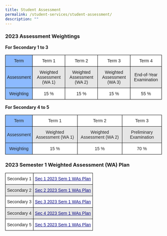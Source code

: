 ```yaml
---
title: Student Assessment
permalink: /student-services/student-assessment/
description: ""
---
```


### 2023 Assessment Weightings

**For Secondary 1 to 3**

<style type="text/css">
.tg  {border-collapse:collapse;border-spacing:0;}
.tg td{border-color:black;border-style:solid;border-width:1px;font-family:Arial, sans-serif;font-size:14px;
  overflow:hidden;padding:10px 5px;word-break:normal;}
.tg th{border-color:black;border-style:solid;border-width:1px;font-family:Arial, sans-serif;font-size:14px;
  font-weight:normal;overflow:hidden;padding:10px 5px;word-break:normal;}
.tg .tg-t1b0{background-color:#8CBAFF;text-align:center;vertical-align:middle}
.tg .tg-f4yw{background-color:#FFF;text-align:center;vertical-align:middle}
.tg .tg-vgmr{background-color:#E6E6E6;text-align:center;vertical-align:middle}
</style>
<table class="tg">
<thead>
  <tr>
    <th class="tg-t1b0"><span style="background-color:#8CBAFF">Term</span></th>
    <th class="tg-f4yw">Term 1</th>
    <th class="tg-f4yw">Term 2</th>
    <th class="tg-f4yw">Term 3</th>
    <th class="tg-f4yw">Term 4</th>
  </tr>
</thead>
<tbody>
  <tr>
    <td class="tg-t1b0"><span style="background-color:#8CBAFF">Assessment</span></td>
    <td class="tg-vgmr">Weighted Assessment (WA 1)</td>
    <td class="tg-vgmr">Weighted Assessment (WA 2)</td>
    <td class="tg-vgmr">Weighted Assessment (WA 3)</td>
    <td class="tg-vgmr">End-of-Year Examination</td>
  </tr>
  <tr>
    <td class="tg-t1b0"><span style="background-color:#8CBAFF">Weighting</span></td>
    <td class="tg-f4yw">15 %</td>
    <td class="tg-f4yw">15 %</td>
    <td class="tg-f4yw">15 %</td>
    <td class="tg-f4yw">55 %</td>
  </tr>
</tbody>
</table>

**For Secondary 4 to 5**

<style type="text/css">
.tg  {border-collapse:collapse;border-spacing:0;}
.tg td{border-color:black;border-style:solid;border-width:1px;font-family:Arial, sans-serif;font-size:14px;
  overflow:hidden;padding:10px 5px;word-break:normal;}
.tg th{border-color:black;border-style:solid;border-width:1px;font-family:Arial, sans-serif;font-size:14px;
  font-weight:normal;overflow:hidden;padding:10px 5px;word-break:normal;}
.tg .tg-zsa2{background-color:#8CBAFF;color:#222;text-align:center;vertical-align:middle}
.tg .tg-a3j2{background-color:#FFF;color:#222;text-align:center;vertical-align:middle}
.tg .tg-gj5f{background-color:#E6E6E6;color:#222;text-align:center;vertical-align:middle}
</style>
<table class="tg">
<thead>
  <tr>
    <th class="tg-zsa2"><span style="background-color:#8CBAFF">Term</span></th>
    <th class="tg-a3j2">Term 1</th>
    <th class="tg-a3j2">Term 2</th>
    <th class="tg-a3j2">Term 3</th>
  </tr>
</thead>
<tbody>
  <tr>
    <td class="tg-zsa2"><span style="background-color:#8CBAFF">Assessment</span></td>
    <td class="tg-gj5f">Weighted Assessment (WA 1)</td>
    <td class="tg-gj5f">Weighted Assessment (WA 2)</td>
    <td class="tg-gj5f">Preliminary Examination</td>
  </tr>
  <tr>
    <td class="tg-zsa2"><span style="background-color:#8CBAFF">Weighting</span></td>
    <td class="tg-a3j2">15 %</td>
    <td class="tg-a3j2">15 %</td>
    <td class="tg-a3j2">70 %</td>
  </tr>
</tbody>
</table>

### 2023 Semester 1 Weighted Assessment (WA) Plan

<style type="text/css">
.tg  {border-collapse:collapse;border-spacing:0;}
.tg td{border-color:black;border-style:solid;border-width:1px;font-family:Arial, sans-serif;font-size:14px;
  overflow:hidden;padding:10px 5px;word-break:normal;}
.tg th{border-color:black;border-style:solid;border-width:1px;font-family:Arial, sans-serif;font-size:14px;
  font-weight:normal;overflow:hidden;padding:10px 5px;word-break:normal;}
.tg .tg-hdwk{background-color:#E6E6E6;color:#060681;text-align:center;text-decoration:underline;vertical-align:top}
.tg .tg-dudh{background-color:#FFF;color:#060681;text-align:center;text-decoration:underline;vertical-align:top}
.tg .tg-a3j2{background-color:#FFF;color:#222;text-align:center;vertical-align:middle}
.tg .tg-gj5f{background-color:#E6E6E6;color:#222;text-align:center;vertical-align:middle}
</style>
<table class="tg">
<thead>
  <tr>
    <th class="tg-a3j2">Secondary 1</th>
    <th class="tg-dudh"><a href="/files/Weighted-Assessment-Plan-Sem-1-2023-Sec-1.pdf"><span style="text-decoration:underline;color:#060681;background-color:transparent">Sec 1 2023 Sem 1 WAs Plan</span></a></th>
  </tr>
</thead>
<tbody>
  <tr>
    <td class="tg-gj5f">Secondary 2</td>
    <td class="tg-hdwk"><a href="/files/Weighted-Assessment-Plan-Sem-1-2023-Sec-2.pdf"><span style="text-decoration:underline;color:#060681;background-color:transparent">Sec 2 2023 Sem 1 WAs Plan</span></a></td>
  </tr>
  <tr>
    <td class="tg-a3j2">Secondary 3</td>
    <td class="tg-dudh"><a href="/files/Weighted-Assessment-Plan-Sem-1-2023-Sec-3.pdf"><span style="text-decoration:underline;color:#060681;background-color:transparent">Sec 3 2023 Sem 1 WAs Plan</span></a></td>
  </tr>
  <tr>
    <td class="tg-gj5f">Secondary 4</td>
    <td class="tg-hdwk"><a href="/files/Weighted-Assessment-Plan-Sem-1-2023-Sec-4.pdf"><span style="text-decoration:underline;color:#060681;background-color:transparent">Sec 4 2023 Sem 1 WAs Plan</span></a></td>
  </tr>
  <tr>
    <td class="tg-a3j2">Secondary 5</td>
    <td class="tg-dudh"><a href="/files/Weighted-Assessment-Plan-Sem-1-2023-Sec-5.pdf"><span style="text-decoration:underline;color:#060681;background-color:transparent">Sec 5 2023 Sem 1 WAs Plan</span></a></td>
  </tr>
</tbody>
</table>

